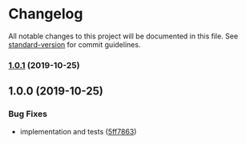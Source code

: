 # Changelog

All notable changes to this project will be documented in this file. See [standard-version](https://github.com/conventional-changelog/standard-version) for commit guidelines.

### [1.0.1](https://github.com/ridakk/nexit/compare/v1.0.0...v1.0.1) (2019-10-25)

## 1.0.0 (2019-10-25)


### Bug Fixes

* implementation and tests ([5ff7863](https://github.com/ridakk/nexit/commit/5ff7863ab630d857a923e81ca342687892260da2))

